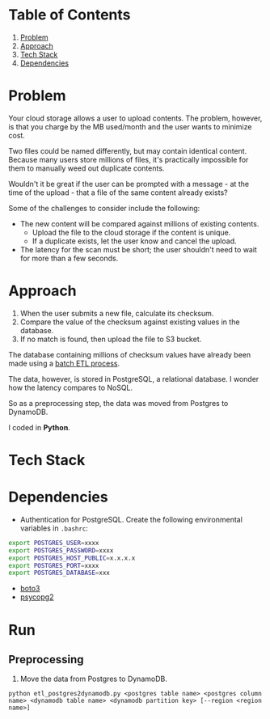 # Table of Contents
1. [Problem](README.md#problem)
2. [Approach](README.md#approach)
3. [Tech Stack](README.md#tech-stack)
3. [Dependencies](README.md#dependencies)

# Problem

Your cloud storage allows a user to upload contents. The problem, however, is that you charge by the MB used/month and the user wants to minimize cost.

Two files could be named differently, but may contain identical content. Because many users store millions of files, it's practically impossible for them to manually weed out duplicate contents.

Wouldn't it be great if the user can be prompted with a message - at the time of the upload - that a file of the same content already exists?

Some of the challenges to consider include the following:

* The new content will be compared against millions of existing contents.
	* Upload the file to the cloud storage if the content is unique.
	* If a duplicate exists, let the user know and cancel the upload.
* The latency for the scan must be short; the user shouldn't need to wait for more than a few seconds.

# Approach

1. When the user submits a new file, calculate its checksum.
2. Compare the value of the checksum against existing values in the database.
3. If no match is found, then upload the file to S3 bucket.

The database containing millions of checksum values have already been made using a [batch ETL process](https://github.com/for-loop/duplicate-detector).

The data, however, is stored in PostgreSQL, a relational database. I wonder how the latency compares to NoSQL.

So as a preprocessing step, the data was moved from Postgres to DynamoDB.

I coded in **Python**.

# Tech Stack

# Dependencies

* Authentication for PostgreSQL. Create the following environmental variables in `.bashrc`:

```bash
export POSTGRES_USER=xxxx
export POSTGRES_PASSWORD=xxxx
export POSTGRES_HOST_PUBLIC=x.x.x.x
export POSTGRES_PORT=xxxx
export POSTGRES_DATABASE=xxx
```

* [boto3](https://github.com/boto/boto3)
* [psycopg2](https://pypi.org/project/psycopg2/)

# Run

## Preprocessing

1. Move the data from Postgres to DynamoDB.

`python etl_postgres2dynamodb.py <postgres table name> <postgres column name> <dynamodb table name> <dynamodb partition key> [--region <region name>]`
